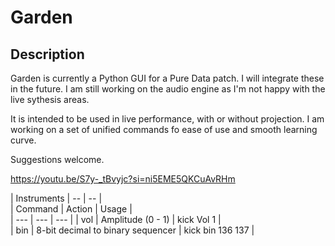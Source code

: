# Garden

## Description
Garden is currently a Python GUI for a Pure Data patch. I will integrate these in the future.
I am still working on the audio engine as I'm not happy with the live sythesis areas.

It is intended to be used in live performance, with or without projection.
I am working on a set of unified commands fo ease of use and smooth learning curve.

Suggestions welcome.

https://youtu.be/S7y-_tBvyjc?si=ni5EME5QKCuAvRHm

| Instruments | -- | -- |  
| Command | Action | Usage |  
| --- | --- | --- |
| vol | Amplitude (0 - 1) | kick Vol 1 |  
| bin | 8-bit decimal to binary sequencer | kick bin 136 137 |  



